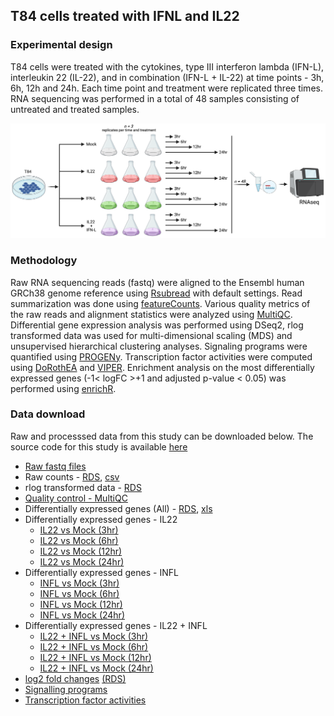 ## T84 cells treated with IFNL and IL22

### Experimental design

T84 cells were treated with the cytokines, type III interferon lambda (IFN-L), interleukin 22 (IL-22), and in combination (IFN-L + IL-22) at time points - 3h, 6h, 12h and 24h. Each time point and treatment were replicated three times. RNA sequencing was performed in a total of 48 samples consisting of untreated and treated samples.

![experimental design](/IL22_IFNL_Expdesign.png)

### Methodology

Raw RNA sequencing reads (fastq) were aligned to the Ensembl human GRCh38 genome reference using [Rsubread](https://doi.org/10.1093/nar/gkz114) with default settings. Read summarization was done using [featureCounts](https://doi.org/10.1093/bioinformatics/btt656). Various quality metrics of the raw reads and alignment statistics were analyzed using [MultiQC](https://doi.org/10.1093/bioinformatics/btw354). Differential gene expression analysis was performed using DSeq2, rlog transformed data was used for multi-dimensional scaling (MDS) and unsupervised hierarchical clustering analyses. Signaling programs were quantified using [PROGENy](https://doi.org/10.1038/s41467-017-02391-6). Transcription factor activities were computed using [DoRothEA](https://doi.org/10.1101/gr.240663.118) and [VIPER](https://doi.org/10.1038/ng.3593). Enrichment analysis on the most differentially expressed genes (-1< logFC >+1 and adjusted p-value < 0.05) was performed using [enrichR](https://doi.org/10.1093/nar/gkw377).

### Data download
Raw and processsed data from this study can be downloaded below. The source code for this study is available [here](https://github.com/ashwini-kr-sharma/T84-IL22-IFNL)

- [Raw fastq files](https://www.ncbi.nlm.nih.gov/gds)
- Raw counts - [RDS](/data/T84_IL22_INFL_filtered_counts.RDS), [csv](/data/T84_IL22_INFL_filtered_counts.csv)
- rlog transformed data - [RDS](/data/rlogTransformation.RDS)
- [Quality control - MultiQC](/results/MultiQC/multiqc_report.html)
- Differentially expressed genes (All) - [RDS](/data/diffExpGenes.RDS), [xls](/data/DGEtables.xls)
- Differentially expressed genes - IL22
  - [IL22 vs Mock (3hr)](/src/07_DSeq2_Rmarkdown/IL22_3hr_vs_Mock_3hr.html)
  - [IL22 vs Mock (6hr)](/src/07_DSeq2_Rmarkdown/IL22_6hr_vs_Mock_6hr.html)
  - [IL22 vs Mock (12hr)](/src/07_DSeq2_Rmarkdown/IL22_12hr_vs_Mock_12hr.html)
  - [IL22 vs Mock (24hr)](/src/07_DSeq2_Rmarkdown/IL22_24hr_vs_Mock_24hr.html)
- Differentially expressed genes - INFL
  - [INFL vs Mock (3hr)](/src/07_DSeq2_Rmarkdown/IFNL_3hr_vs_Mock_3hr.html)
  - [INFL vs Mock (6hr)](/src/07_DSeq2_Rmarkdown/IFNL_6hr_vs_Mock_6hr.html)
  - [INFL vs Mock (12hr)](/src/07_DSeq2_Rmarkdown/IFNL_12hr_vs_Mock_12hr.html)
  - [INFL vs Mock (24hr)](/src/07_DSeq2_Rmarkdown/IFNL_24hr_vs_Mock_24hr.html)
- Differentially expressed genes - IL22 + INFL
  - [IL22 + INFL vs Mock (3hr)](/src/07_DSeq2_Rmarkdown/IL22_IFNL_3hr_vs_Mock_3hr.html)
  - [IL22 + INFL vs Mock (6hr)](/src/07_DSeq2_Rmarkdown/IL22_IFNL_6hr_vs_Mock_6hr.html)
  - [IL22 + INFL vs Mock (12hr)](/src/07_DSeq2_Rmarkdown/IL22_IFNL_12hr_vs_Mock_12hr.html)
  - [IL22 + INFL vs Mock (24hr)](/src/07_DSeq2_Rmarkdown/IL22_IFNL_24hr_vs_Mock_24hr.html)
- [log2 fold changes](/src/07_DSeq2_Rmarkdown/log2_fold_change.html) [(RDS)](/data/diffExpLogFCmatrix.RDS)
- [Signalling programs](/data/progeny_all_results.csv)
- [Transcription factor activities](data/tfactivity_all_results.csv)

